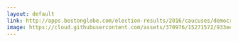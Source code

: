 ```yaml
---
layout: default
link: http://apps.bostonglobe.com/election-results/2016/caucuses/democratic/iowa/
image: https://cloud.githubusercontent.com/assets/370976/15271572/933eec80-1a1e-11e6-95f2-960d8778518c.jpg
---
```

